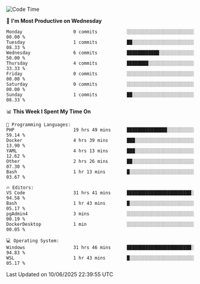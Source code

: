 <!--START_SECTION:waka-->
![Code Time](http://img.shields.io/badge/Code%20Time-5%2C070%20hrs%2015%20mins-blue)

📅 **I'm Most Productive on Wednesday** 

```text
Monday                   0 commits           ░░░░░░░░░░░░░░░░░░░░░░░░░   00.00 % 
Tuesday                  1 commits           ██░░░░░░░░░░░░░░░░░░░░░░░   08.33 % 
Wednesday                6 commits           ████████████░░░░░░░░░░░░░   50.00 % 
Thursday                 4 commits           ████████░░░░░░░░░░░░░░░░░   33.33 % 
Friday                   0 commits           ░░░░░░░░░░░░░░░░░░░░░░░░░   00.00 % 
Saturday                 0 commits           ░░░░░░░░░░░░░░░░░░░░░░░░░   00.00 % 
Sunday                   1 commits           ██░░░░░░░░░░░░░░░░░░░░░░░   08.33 % 
```


📊 **This Week I Spent My Time On** 

```text
💬 Programming Languages: 
PHP                      19 hrs 49 mins      ███████████████░░░░░░░░░░   59.14 % 
Docker                   4 hrs 39 mins       ███░░░░░░░░░░░░░░░░░░░░░░   13.90 % 
YAML                     4 hrs 13 mins       ███░░░░░░░░░░░░░░░░░░░░░░   12.62 % 
Other                    2 hrs 26 mins       ██░░░░░░░░░░░░░░░░░░░░░░░   07.30 % 
Bash                     1 hr 13 mins        █░░░░░░░░░░░░░░░░░░░░░░░░   03.67 % 

🔥 Editors: 
VS Code                  31 hrs 41 mins      ████████████████████████░   94.58 % 
Bash                     1 hr 43 mins        █░░░░░░░░░░░░░░░░░░░░░░░░   05.17 % 
pgAdmin4                 3 mins              ░░░░░░░░░░░░░░░░░░░░░░░░░   00.19 % 
DockerDesktop            1 min               ░░░░░░░░░░░░░░░░░░░░░░░░░   00.05 % 

💻 Operating System: 
Windows                  31 hrs 46 mins      ████████████████████████░   94.83 % 
WSL                      1 hr 43 mins        █░░░░░░░░░░░░░░░░░░░░░░░░   05.17 % 
```


 Last Updated on 10/06/2025 22:39:55 UTC
<!--END_SECTION:waka-->
